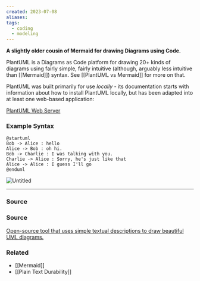 ```yaml
---
created: 2023-07-08
aliases: 
tags:
  - coding
  - modeling
---
```

**A slightly older cousin of Mermaid for drawing Diagrams using Code.**

PlantUML is a Diagrams as Code platform for drawing 20+ kinds of diagrams using fairly simple, fairly intuitive (although, arguably less intuitive than [[Mermaid]]) syntax. See [[PlantUML vs Mermaid]] for more on that.

PlantUML was built primarily for use *locally* - its documentation starts with information about how to install PlantUML locally, but has been adapted into at least one web-based application:

[PlantUML Web Server](http://www.plantuml.com/plantuml/uml/SyfFKj2rKt3CoKnELR1Io4ZDoSa70000)

### Example Syntax

```
@startuml
Bob -> Alice : hello
Alice -> Bob : oh hi.
Bob -> Charlie : I was talking with you.
Charlie -> Alice : Sorry, he's just like that
Alice -> Alice : I guess I'll go
@enduml
```

![Untitled](Untitled%2044.png)

---

### Source

### Source

[Open-source tool that uses simple textual descriptions to draw beautiful UML diagrams.](https://plantuml.com/)

### Related
- [[Mermaid]] 
- [[Plain Text Durability]]